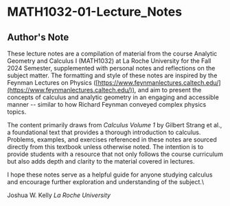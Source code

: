 # MATH1032-01-Lecture_Notes

## Author's Note
These lecture notes are a compilation of material from the course Analytic Geometry and Calculus I (MATH1032) at La Roche University for the Fall 2024 Semester, supplemented with personal notes and reflections on the subject matter. The formatting and style of these notes are inspired by the Feynman Lectures on Physics ([https://www.feynmanlectures.caltech.edu/](https://www.feynmanlectures.caltech.edu/)), and aim to present the concepts of calculus and analytic geometry in an engaging and accessible manner -- similar to how Richard Feynman conveyed complex physics topics.

The content primarily draws from _Calculus Volume 1_ by Gilbert Strang et al., a foundational text that provides a thorough introduction to calculus. Problems, examples, and exercises referenced in these notes are sourced directly from this textbook unless otherwise noted. The intention is to provide students with a resource that not only follows the course curriculum but also adds depth and clarity to the material covered in lectures.

I hope these notes serve as a helpful guide for anyone studying calculus and encourage further exploration and understanding of the subject.\\

Joshua W. Kelly
_La Roche University_
